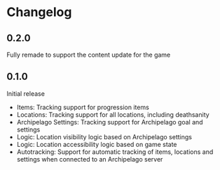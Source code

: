 # Changelog

## 0.2.0

Fully remade to support the content update for the game

## 0.1.0

Initial release

* Items: Tracking support for progression items
* Locations: Tracking support for all locations, including deathsanity
* Archipelago Settings: Tracking support for Archipelago goal and settings
* Logic: Location visibility logic based on Archipelago settings
* Logic: Location accessibility logic based on game state
* Autotracking: Support for automatic tracking of items, locations and settings when connected to an Archipelago server